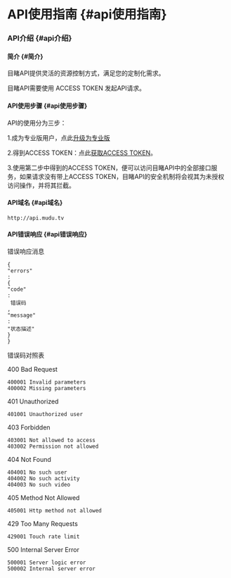 # API使用指南 {#api使用指南}

### API介绍 {#api介绍}

#### 简介 {#简介}

目睹API提供灵活的资源控制方式，满足您的定制化需求。

目睹API需要使用 ACCESS TOKEN 发起API请求。

#### API使用步骤 {#api使用步骤}

API的使用分为三步：

1.成为专业版用户，点此[升级为专业版](http://mudu.tv/console/?c=bill&a=upgrade)

2.得到ACCESS TOKEN：点此[获取ACCESS TOKEN](http://mudu.tv/console/?c=account&a=apisetting)。

3.使用第二步中得到的ACCESS TOKEN，便可以访问目睹API中的全部接口服务，如果请求没有带上ACCESS TOKEN，目睹API的安全机制将会视其为未授权访问操作，并将其拦截。

#### API域名 {#api域名}

`http://api.mudu.tv`

#### API错误响应 {#api错误响应}

错误响应消息

```
{
"errors"
:
{
"code"
:
 错误码
,
"message"
:
"状态描述"
}
}
```

错误码对照表

400 Bad Request

```
400001 Invalid parameters
400002 Missing parameters
```

401 Unauthorized

```
401001 Unauthorized user
```

403 Forbidden

```
403001 Not allowed to access
403002 Permission not allowed
```

404 Not Found

```
404001 No such user
404002 No such activity
404003 No such video
```

405 Method Not Allowed

```
405001 Http method not allowed
```

429 Too Many Requests

```
429001 Touch rate limit
```

500 Internal Server Error

```
500001 Server logic error
500002 Internal server error
```



